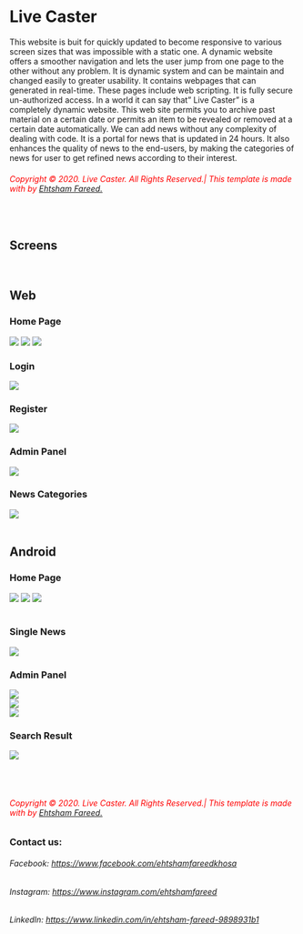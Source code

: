 <h1>Live Caster</h1> 
This website is buit for quickly updated to become responsive to various screen sizes that was impossible with a static one. A dynamic website offers a smoother navigation and lets the user jump from one page to the other without any problem. It is dynamic system and can be maintain and changed easily to greater usability. It contains webpages that can generated in real-time. These pages include web scripting. It is fully secure un-authorized access. In a world it can say that” Live Caster” is a completely dynamic website.
This web site permits you to archive past material on a certain date or permits an item to be revealed or removed at a certain date automatically. We can add news without any complexity of dealing with code. It is a portal for news that is updated in 24 hours. It also enhances the quality of news to the end-users, by making the categories of news for user to get refined news according to their interest.
<h6 style="color:red">Copyright © 2020. Live Caster. All Rights Reserved.| This template is made with by <a href="https://www.facebook.com/ehtshamfareedkhosa">Ehtsham Fareed.</a></h6>
<br>
<h2> Screens </h2>
<br>
<h2>Web</h2>
<h3>Home Page</h3>
<img src="Screens/WEB/Home 1.PNG"></img>
<img src="Screens/WEB/Home 2.PNG"></img>
<img src="Screens/WEB/Home 3.PNG"></img>

<br>
<h3>Login</h3>
<img src="Screens/WEB/Login Page.PNG"></img>
<br>
<h3>Register</h3>
<img src="Screens/WEB/Register Page.PNG"></img>
<br>
<h3>Admin Panel</h3>
<img src="Screens/WEB/Admin Panel.PNG"></img>
<br>
<h3>News Categories</h3>
<img src="Screens/WEB/News Category Page.PNG"></img>

<br>
<br>
<h2>Android</h2>
<h3>Home Page</h3>
<img src="Screens/Android/Home.PNG"></img>
<img src="Screens/Android/Home 1.PNG"></img>
<img src="Screens/Android/Home 2.PNG"></img>

<br>
<br>
<h3>Single News</h3>
<img src="Screens/Android/Single news.PNG"></img>

<br>
<h3>Admin Panel</h3>
<img src="Screens/Android/admin 1.PNG"></img>
<br>
<img src="Screens/Android/admin 2.PNG"></img>
<br>
<img src="Screens/Android/admin 3.PNG"></img>

<br>
<h3>Search Result</h3>
<img src="Screens/Android/Search Result.PNG"></img>


<br><br>
<h6 style="color:red">Copyright © 2020. Live Caster. All Rights Reserved.| This template is made with by <a href="https://www.facebook.com/ehtshamfareedkhosa">Ehtsham Fareed.</a></h6>

<h3>Contact us:</h3>
<h6>Facebook: <a href="https://www.facebook.com/ehtshamfareedkhosa">https://www.facebook.com/ehtshamfareedkhosa</a></h6>
<h6>Instagram: <a href="https://www.instagram.com/ehtshamfareed">https://www.instagram.com/ehtshamfareed</a></h6>
<h6>LinkedIn: <a href="https://www.linkedin.com/in/ehtsham-fareed-9898931b1/">https://www.linkedin.com/in/ehtsham-fareed-9898931b1</a></h6>

